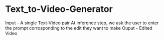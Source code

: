 # Text_to-Video-Generator
Input - A single Text-Video pair
At inference step, we ask the user to enter the prompt corrosponding to the edit they want to make
Ouput - Edited Video
